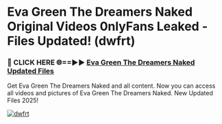 # Eva Green The Dreamers Naked Original Videos 0nlyFans Leaked - Files Updated! (dwfrt)

<h3>🔴 CLICK HERE 🌐==►► <a href="https://tinyurl.com/up5wt9bj" rel="nofollow">Eva Green The Dreamers Naked Updated Files</a></h3>

Get Eva Green The Dreamers Naked and all content. Now you can access all videos and pictures of Eva Green The Dreamers Naked. New Updated Files 2025!

[![dwfrt](https://i.imgur.com/ABiUzMV.gif)](https://tinyurl.com/up5wt9bj)
